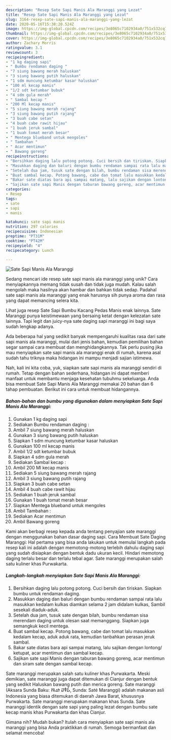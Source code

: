 ```yaml
---
description: "Resep Sate Sapi Manis Ala Maranggi yang Lezat"
title: "Resep Sate Sapi Manis Ala Maranggi yang Lezat"
slug: 3164-resep-sate-sapi-manis-ala-maranggi-yang-lezat
date: 2020-05-16T15:38:20.524Z
image: https://img-global.cpcdn.com/recipes/3e8065c7102934a0/751x532cq70/sate-sapi-manis-ala-maranggi-foto-resep-utama.jpg
thumbnail: https://img-global.cpcdn.com/recipes/3e8065c7102934a0/751x532cq70/sate-sapi-manis-ala-maranggi-foto-resep-utama.jpg
cover: https://img-global.cpcdn.com/recipes/3e8065c7102934a0/751x532cq70/sate-sapi-manis-ala-maranggi-foto-resep-utama.jpg
author: Zachary Morris
ratingvalue: 3.1
reviewcount: 3
recipeingredient:
- "1 kg daging sapi"
- " Bumbu rendaman daging "
- "7 siung bawang merah haluskan"
- "3 siung bawang putih haluskan"
- "1 sdm muncung ketumbar kasar haluskan"
- "100 ml kecap manis"
- "1/2 sdt ketumbar bubuk"
- "4 sdm gula merah"
- " Sambal kecap "
- "200 Ml kecap manis"
- "5 siung bawang merah rajang"
- "3 siung bawang putih rajang"
- "3 buah cabe setan"
- "4 buah cabe rawit hijau"
- "1 buah jeruk sambal"
- "1 buah tomat merah besar"
- " Mentega blueband untuk mengoles"
- " Tambahan "
- " Acar mentimun"
- " Bawang goreng"
recipeinstructions:
- "Bersihkan daging lalu potong potong. Cuci bersih dan tiriskan. Siapkan bumbu untuk rendaman daging."
- "Masukkan daging dan baluri dengan bumbu rendaman sampai rata lalu masukkan kedalam kulkas diamkan selama 2 jam didalam kulkas, Sambil sesekali diaduk-aduk."
- "Setelah dua jam, tusuk sate dengan bilah, bumbu rendaman sisa merendam daging untuk olesan saat memanggang. Siapkan juga semangkuk kecil mentega."
- "Buat sambal kecap. Potong bawang, cabe dan tomat lalu masukkan kedalam kecap, aduk aduk rata, kemudian tanbahkan perasan jeruk sambal."
- "Bakar sate diatas bara api sampai matang, lalu sajikan dengan lontong/ ketupat, acar mentimun dan sambal kecap."
- "Sajikan sate sapi Manis dengan taburan bawang goreng, acar mentimun dan siram sate dengan sambal kecap."
categories:
- Resep
tags:
- sate
- sapi
- manis

katakunci: sate sapi manis 
nutrition: 297 calories
recipecuisine: Indonesian
preptime: "PT31M"
cooktime: "PT42M"
recipeyield: "4"
recipecategory: Lunch

---
```



![Sate Sapi Manis Ala Maranggi](https://img-global.cpcdn.com/recipes/3e8065c7102934a0/751x532cq70/sate-sapi-manis-ala-maranggi-foto-resep-utama.jpg)

Sedang mencari ide resep sate sapi manis ala maranggi yang unik? Cara menyiapkannya memang tidak susah dan tidak juga mudah. Kalau salah mengolah maka hasilnya akan hambar dan bahkan tidak sedap. Padahal sate sapi manis ala maranggi yang enak harusnya sih punya aroma dan rasa yang dapat memancing selera kita.

Lihat juga resep Sate Sapi Bumbu Kacang Pedas Manis enak lainnya. Sate Maranggi punya keistimewaan yang bersaing ketat dengan kelezatan sate lainnya. Tapi legit dan juicy-nya sate daging sapi maranggi ini bagi saya sudah lengkap adanya.

Ada beberapa hal yang sedikit banyak mempengaruhi kualitas rasa dari sate sapi manis ala maranggi, mulai dari jenis bahan, kemudian pemilihan bahan segar sampai cara membuat dan menghidangkannya. Tak perlu pusing jika mau menyiapkan sate sapi manis ala maranggi enak di rumah, karena asal sudah tahu triknya maka hidangan ini mampu menjadi sajian istimewa.


Nah, kali ini kita coba, yuk, siapkan sate sapi manis ala maranggi sendiri di rumah. Tetap dengan bahan sederhana, hidangan ini dapat memberi manfaat untuk membantu menjaga kesehatan tubuhmu sekeluarga. Anda bisa membuat Sate Sapi Manis Ala Maranggi memakai 20 bahan dan 6 tahap pembuatan. Berikut ini cara untuk membuat hidangannya.

<!--inarticleads1-->

##### Bahan-bahan dan bumbu yang digunakan dalam menyiapkan Sate Sapi Manis Ala Maranggi:

1. Gunakan 1 kg daging sapi
1. Sediakan  Bumbu rendaman daging :
1. Ambil 7 siung bawang merah haluskan
1. Gunakan 3 siung bawang putih haluskan
1. Siapkan 1 sdm muncung ketumbar kasar haluskan
1. Gunakan 100 ml kecap manis
1. Ambil 1/2 sdt ketumbar bubuk
1. Siapkan 4 sdm gula merah
1. Sediakan  Sambal kecap :
1. Ambil 200 Ml kecap manis
1. Sediakan 5 siung bawang merah rajang
1. Ambil 3 siung bawang putih rajang
1. Siapkan 3 buah cabe setan
1. Ambil 4 buah cabe rawit hijau
1. Sediakan 1 buah jeruk sambal
1. Gunakan 1 buah tomat merah besar
1. Siapkan  Mentega blueband untuk mengoles
1. Ambil  Tambahan :
1. Sediakan  Acar mentimun
1. Ambil  Bawang goreng


Kami akan berbagi resep kepada anda tentang penyajian sate maranggi dengan menggunakan bahan dasar daging sapi. Cara Membuat Sate Daging Maranggi: Hal pertama yang bisa anda lakukan untuk memulai langkah pada resep kali ini adalah dengan memotong-motong terlebih dahulu daging sapi yang sudah disiapkan dengan bentuk dadu ukuran kecil. Hindari memotong daging terlalu besar dan terlalu tebal agar. Sate maranggi merupakan salah satu kuliner khas Purwakarta. 

<!--inarticleads2-->

##### Langkah-langkah menyiapkan Sate Sapi Manis Ala Maranggi:

1. Bersihkan daging lalu potong potong. Cuci bersih dan tiriskan. Siapkan bumbu untuk rendaman daging.
1. Masukkan daging dan baluri dengan bumbu rendaman sampai rata lalu masukkan kedalam kulkas diamkan selama 2 jam didalam kulkas, Sambil sesekali diaduk-aduk.
1. Setelah dua jam, tusuk sate dengan bilah, bumbu rendaman sisa merendam daging untuk olesan saat memanggang. Siapkan juga semangkuk kecil mentega.
1. Buat sambal kecap. Potong bawang, cabe dan tomat lalu masukkan kedalam kecap, aduk aduk rata, kemudian tanbahkan perasan jeruk sambal.
1. Bakar sate diatas bara api sampai matang, lalu sajikan dengan lontong/ ketupat, acar mentimun dan sambal kecap.
1. Sajikan sate sapi Manis dengan taburan bawang goreng, acar mentimun dan siram sate dengan sambal kecap.


Sate maranggi merupakan salah satu kuliner khas Purwakarta. Meski demikian, sate maranggi juga dapat ditemukan di Cianjur dengan bentuk yang sedikit Haluskan bawang putih dan merica goreng. Sate maranggi (Aksara Sunda Baku: ᮞᮒᮦ ᮙᮛᮀᮌᮤ, Sunda: Saté Maranggi) adalah makanan asli Indonesia yang biasa ditemukan di daerah Jawa Barat, khususnya Purwakarta. Sate maranggi merupakan makanan khas Sunda. Sate maranggi identik dengan sate sapi yang paling lezat dengan bumbu sate kecap manis khas Purwakarta dan khas Cianjur. 

Gimana nih? Mudah bukan? Itulah cara menyiapkan sate sapi manis ala maranggi yang bisa Anda praktikkan di rumah. Semoga bermanfaat dan selamat mencoba!
